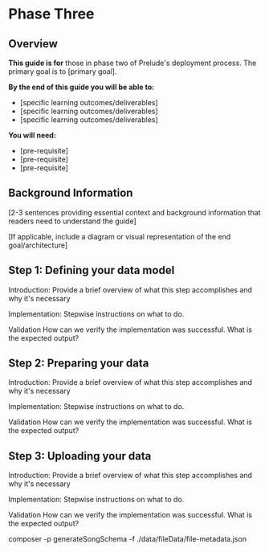 # Phase Three

## Overview

**This guide is for** those in phase two of Prelude's deployment process. The primary goal is to [primary goal].

**By the end of this guide you will be able to:**

- [specific learning outcomes/deliverables]
- [specific learning outcomes/deliverables]
- [specific learning outcomes/deliverables]

**You will need:**

- [pre-requisite]
- [pre-requisite]
- [pre-requisite]

## Background Information

[2-3 sentences providing essential context and background information that readers need to understand the guide]

[If applicable, include a diagram or visual representation of the end goal/architecture]

## Step 1: Defining your data model

Introduction: Provide a brief overview of what this step accomplishes and why it's necessary

Implementation: Stepwise instructions on what to do.

Validation How can we verify the implementation was successful. What is the expected output?

## Step 2: Preparing your data

Introduction: Provide a brief overview of what this step accomplishes and why it's necessary

Implementation: Stepwise instructions on what to do.

Validation How can we verify the implementation was successful. What is the expected output?

## Step 3: Uploading your data

Introduction: Provide a brief overview of what this step accomplishes and why it's necessary

Implementation: Stepwise instructions on what to do.

Validation How can we verify the implementation was successful. What is the expected output?

composer -p generateSongSchema -f ./data/fileData/file-metadata.json
